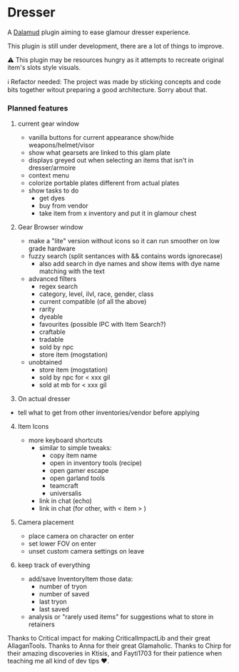 # Dresser

A [Dalamud](https://discord.gg/3NMcUV5) plugin aiming to ease glamour dresser experience.


This plugin is still under development, there are a lot of things to improve.

⚠️ This plugin may be resources hungry as it attempts to recreate original item's slots style visuals.

ℹ️ Refactor needed: The project was made by sticking concepts and code bits together witout preparing a good architecture. Sorry about that.


### Planned features

1. current gear window
    - vanilla buttons for current appearance show/hide weapons/helmet/visor
    - show what gearsets are linked to this glam plate
    - displays greyed out when selecting an items that isn't in dresser/armoire
    - context menu
    - colorize portable plates different from actual plates
    - show tasks to do
      - get dyes
      - buy from vendor
      - take item from x inventory and put it in glamour chest

2. Gear Browser window
    - make a "lite" version without icons so it can run smoother on low grade hardware
    - fuzzy search (split sentances with && contains words ignorecase)
      - also add search in dye names and show items with dye name matching with the text
    - advanced filters
      - regex search
      - category, level, ilvl, race, gender, class
      - current compatible (of all the above)
      - rarity
      - dyeable
      - favourites (possible IPC with Item Search?)
      - craftable
      - tradable
      - sold by npc
      - store item (mogstation)
    - unobtained
      - store item (mogstation)
      - sold by npc for < xxx gil
      - sold at mb for < xxx gil


3. On actual dresser
  - tell what to get from other inventories/vendor before applying

4. Item Icons
    - more keyboard shortcuts
       - similar to simple tweaks:
          - copy item name
          - open in inventory tools (recipe)
          - open gamer escape
          - open garland tools
          - teamcraft
          - universalis
        - link in chat (echo)
        - link in chat (for other, with < item > )

5. Camera placement
    - place camera on character on enter
    - set lower FOV on enter
    - unset custom camera settings on leave

6. keep track of everything
    - add/save InventoryItem those data:
      - number of tryon
      - number of saved
      - last tryon
      - last saved
    - analysis or "rarely used items" for suggestions what to store in retainers



Thanks to Critical impact for making CriticalImpactLib and their great AllaganTools. Thanks to Anna for their great Glamaholic. Thanks to Chirp for their amazing discoveries in Ktisis, and Fayti1703 for their patience when teaching me all kind of dev tips ❤️.
